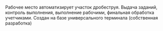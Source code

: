 Рабочее место автоматизирует участок дробеструя. Выдача заданий, контроль выполнения, выполнение рабочими, финальная обработка учетчиками.
Создан на базе универсального терминала (собственная разработка)

